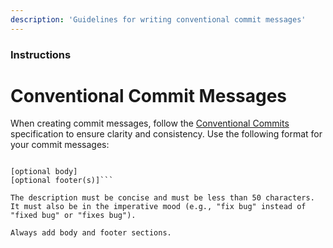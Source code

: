 ```yaml
---
description: 'Guidelines for writing conventional commit messages'
---
```


### Instructions

# Conventional Commit Messages

When creating commit messages, follow the [Conventional Commits](https://www.conventionalcommits.org/en/v1.0.0/) specification to ensure clarity and consistency. Use the following format for your commit messages:

```<type>[optional scope]: <description>

[optional body]
[optional footer(s)]``` 

The description must be concise and must be less than 50 characters. It must also be in the imperative mood (e.g., "fix bug" instead of "fixed bug" or "fixes bug").

Always add body and footer sections.